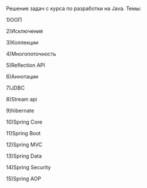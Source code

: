 Решение задач с курса по разработки на Java. Темы:

1)ООП

2)Исключения

3)Коллекции

4)Многопоточность

5)Reflection API

6)Аннотации

7)JDBC

8)Stream api

9)hibernate

10)Spring Core

11)Spring Boot

12)Spring MVC

13)Spring Data

14)Spring Security

15)Spring AOP
